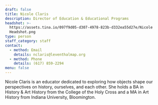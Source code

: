 ```yaml
---
draft: false
title: Nicole Claris
description: Director of Education & Educational Programs
headshot: >-
  https://assets.tina.io/097f9d05-d307-4978-823b-d332ea55d27e/Nicole
  Headshot.png
type: person
staff_category: staff
contact:
  - method: Email
    details: nclaris@leventhalmap.org
  - method: Phone
    details: (617) 859-2294
menu: false
---
```


Nicole Claris is an educator dedicated to exploring how objects shape our perspectives on history, ourselves, and each other. She holds a BA in History & Art History from the College of the Holy Cross and a MA in Art History from Indiana University, Bloomington.
